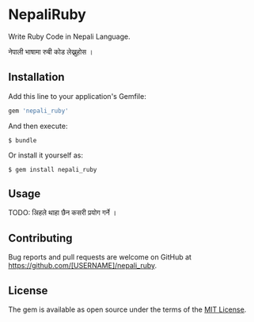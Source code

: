 # NepaliRuby

Write Ruby Code in Nepali Language.

नेपाली भाषामा रुबी कोड लेख्नुहोस । 

## Installation

Add this line to your application's Gemfile:

```ruby
gem 'nepali_ruby'
```

And then execute:

    $ bundle

Or install it yourself as:

    $ gem install nepali_ruby

## Usage

TODO: अिहले थाहा छैन कसरी प्रयोग गर्ने । 



## Contributing

Bug reports and pull requests are welcome on GitHub at https://github.com/[USERNAME]/nepali_ruby.


## License

The gem is available as open source under the terms of the [MIT License](http://opensource.org/licenses/MIT).

